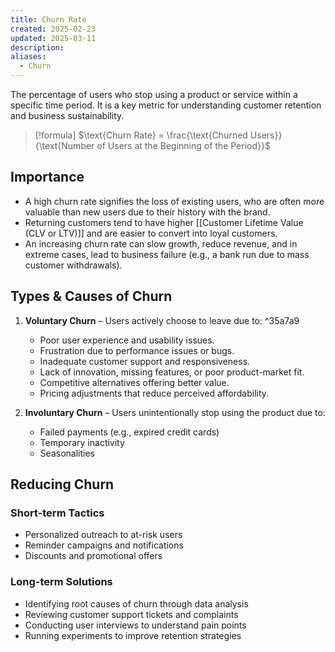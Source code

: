 ```yaml
---
title: Churn Rate
created: 2025-02-23
updated: 2025-03-11
description: 
aliases:
  - Churn
---
```

The percentage of users who stop using a product or service within a specific time period. It is a key metric for understanding customer retention and business sustainability.

> [!formula] 
> $\text{Churn Rate} = \frac{\text{Churned Users}}{\text{Number of Users at the Beginning of the Period}}$

## Importance
- A high churn rate signifies the loss of existing users, who are often more valuable than new users due to their history with the brand. 
- Returning customers tend to have higher [[Customer Lifetime Value (CLV or LTV)]] and are easier to convert into loyal customers. 
- An increasing churn rate can slow growth, reduce revenue, and in extreme cases, lead to business failure (e.g., a bank run due to mass customer withdrawals).


## Types & Causes of Churn
1. **Voluntary Churn** – Users actively choose to leave due to:  ^35a7a9
	- Poor user experience and usability issues.
	- Frustration due to performance issues or bugs.
	- Inadequate customer support and responsiveness.
	- Lack of innovation, missing features, or poor product-market fit.
	- Competitive alternatives offering better value.
	- Pricing adjustments that reduce perceived affordability.

2. **Involuntary Churn** – Users unintentionally stop using the product due to:
	- Failed payments (e.g., expired credit cards)
	- Temporary inactivity
	- Seasonalities

## Reducing Churn
### Short-term Tactics
- Personalized outreach to at-risk users
- Reminder campaigns and notifications
- Discounts and promotional offers

### Long-term Solutions
- Identifying root causes of churn through data analysis
- Reviewing customer support tickets and complaints
- Conducting user interviews to understand pain points
- Running experiments to improve retention strategies